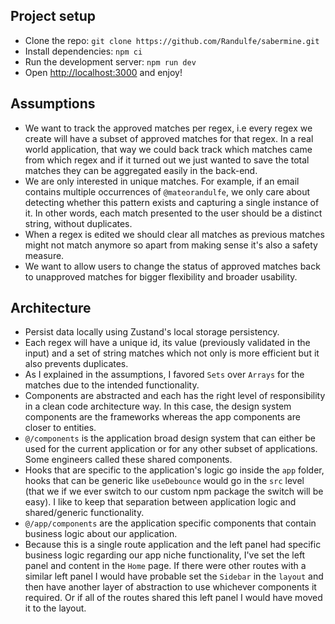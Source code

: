 ## Project setup

- Clone the repo: `git clone https://github.com/Randulfe/sabermine.git`
- Install dependencies: `npm ci`
- Run the development server: `npm run dev`
- Open [http://localhost:3000](http://localhost:3000) and enjoy!

## Assumptions

- We want to track the approved matches per regex, i.e every regex we create will have a subset of approved matches for that regex. In a real world application, that way we could back track which matches came from which regex and if it turned out we just wanted to save the total matches they can be aggregated easily in the back-end.
- We are only interested in unique matches. For example, if an email contains multiple occurrences of `@mateorandulfe`, we only care about detecting whether this pattern exists and capturing a single instance of it. In other words, each match presented to the user should be a distinct string, without duplicates.
- When a regex is edited we should clear all matches as previous matches might not match anymore so apart from making sense it's also a safety measure.
- We want to allow users to change the status of approved matches back to unapproved matches for bigger flexibility and broader usability.

## Architecture

- Persist data locally using Zustand's local storage persistency.
- Each regex will have a unique id, its value (previously validated in the input) and a set of string matches which not only is more efficient but it also prevents duplicates.
- As I explained in the assumptions, I favored `Sets` over `Arrays` for the matches due to the intended functionality.
- Components are abstracted and each has the right level of responsibility in a clean code architecture way. In this case, the design system components are the frameworks whereas the app components are closer to entities.
- `@/components` is the application broad design system that can either be used for the current application or for any other subset of applications. Some engineers called these shared components.
- Hooks that are specific to the application's logic go inside the `app` folder, hooks that can be generic like `useDebounce` would go in the `src` level (that we if we ever switch to our custom npm package the switch will be easy). I like to keep that separation between application logic and shared/generic functionality.
- `@/app/components` are the application specific components that contain business logic about our application.
- Because this is a single route application and the left panel had specific business logic regarding our app niche functionality, I've set the left panel and content in the `Home` page. If there were other routes with a similar left panel I would have probable set the `Sidebar` in the `layout` and then have another layer of abstraction to use whichever components it required. Or if all of the routes shared this left panel I would have moved it to the layout.
